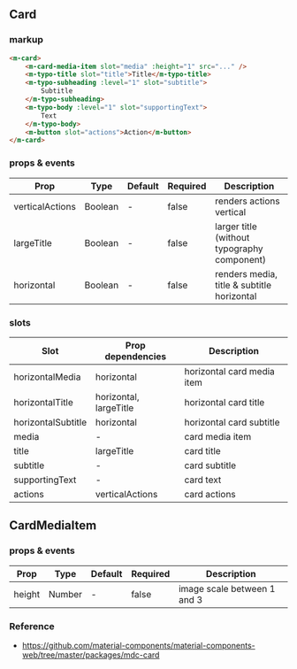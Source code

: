 ## Card

### markup

```html
<m-card>
    <m-card-media-item slot="media" :height="1" src="..." />
    <m-typo-title slot="title">Title</m-typo-title>
    <m-typo-subheading :level="1" slot="subtitle">
        Subtitle
    </m-typo-subheading>
    <m-typo-body :level="1" slot="supportingText">
        Text
    </m-typo-body>
    <m-button slot="actions">Action</m-button>
</m-card>
```

### props & events
| Prop | Type | Default | Required | Description |
|------|------|---------|----------|-------------|
| verticalActions | Boolean | - | false | renders actions vertical |
| largeTitle | Boolean | - | false | larger title (without typography component)| 
| horizontal | Boolean | -| false | renders media, title & subtitle horizontal

### slots
| Slot | Prop dependencies | Description |
|------|-------------------|-------------|
| horizontalMedia | horizontal | horizontal card media item |
| horizontalTitle | horizontal, largeTitle | horizontal card title |
| horizontalSubtitle | horizontal | horizontal card subtitle |
| media | - | card media item |
| title | largeTitle | card title |
| subtitle | - | card subtitle |
| supportingText | - | card text |
| actions | verticalActions | card actions

## CardMediaItem

### props & events

| Prop | Type | Default | Required | Description |
|------|------|---------|----------|-------------|
| height | Number | - | false | image scale between 1 and 3


### Reference
- https://github.com/material-components/material-components-web/tree/master/packages/mdc-card
